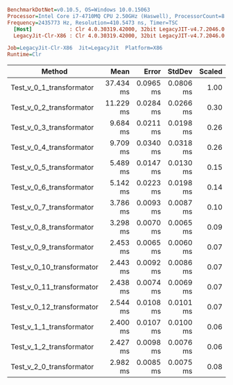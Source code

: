 ``` ini

BenchmarkDotNet=v0.10.5, OS=Windows 10.0.15063
Processor=Intel Core i7-4710MQ CPU 2.50GHz (Haswell), ProcessorCount=8
Frequency=2435773 Hz, Resolution=410.5473 ns, Timer=TSC
  [Host]            : Clr 4.0.30319.42000, 32bit LegacyJIT-v4.7.2046.0
  LegacyJit-Clr-X86 : Clr 4.0.30319.42000, 32bit LegacyJIT-v4.7.2046.0

Job=LegacyJit-Clr-X86  Jit=LegacyJit  Platform=X86  
Runtime=Clr  

```
 |                    Method |      Mean |     Error |    StdDev | Scaled |     Gen 0 | Allocated |
 |-------------------------- |----------:|----------:|----------:|-------:|----------:|----------:|
 |  Test_v_0_1_transformator | 37.434 ms | 0.0965 ms | 0.0806 ms |   1.00 | 4908.3333 |  16.31 MB |
 |  Test_v_0_2_transformator | 11.229 ms | 0.0284 ms | 0.0266 ms |   0.30 | 2409.3750 |   7.69 MB |
 |  Test_v_0_3_transformator |  9.684 ms | 0.0211 ms | 0.0198 ms |   0.26 | 1839.5833 |   5.91 MB |
 |  Test_v_0_4_transformator |  9.709 ms | 0.0340 ms | 0.0318 ms |   0.26 | 1835.4167 |   5.91 MB |
 |  Test_v_0_5_transformator |  5.489 ms | 0.0147 ms | 0.0130 ms |   0.15 | 1556.2500 |   4.88 MB |
 |  Test_v_0_6_transformator |  5.142 ms | 0.0223 ms | 0.0198 ms |   0.14 | 2020.8333 |   6.29 MB |
 |  Test_v_0_7_transformator |  3.786 ms | 0.0093 ms | 0.0087 ms |   0.10 | 1991.6667 |    6.1 MB |
 |  Test_v_0_8_transformator |  3.298 ms | 0.0070 ms | 0.0065 ms |   0.09 | 1408.0729 |   4.33 MB |
 |  Test_v_0_9_transformator |  2.453 ms | 0.0065 ms | 0.0060 ms |   0.07 | 1396.6146 |   4.33 MB |
 | Test_v_0_10_transformator |  2.443 ms | 0.0092 ms | 0.0086 ms |   0.07 | 1401.8229 |   4.33 MB |
 | Test_v_0_11_transformator |  2.438 ms | 0.0074 ms | 0.0069 ms |   0.07 | 1399.7396 |   4.33 MB |
 | Test_v_0_12_transformator |  2.544 ms | 0.0108 ms | 0.0101 ms |   0.07 | 1522.9167 |   4.69 MB |
 |  Test_v_1_1_transformator |  2.400 ms | 0.0107 ms | 0.0100 ms |   0.06 | 1407.0313 |   4.33 MB |
 |  Test_v_1_2_transformator |  2.427 ms | 0.0098 ms | 0.0076 ms |   0.06 | 1408.0729 |   4.33 MB |
 |  Test_v_2_0_transformator |  2.982 ms | 0.0085 ms | 0.0075 ms |   0.08 | 1404.9479 |   4.33 MB |
